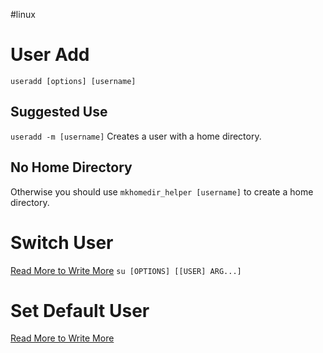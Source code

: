 #linux 

# User Add
`useradd [options] [username]`

## Suggested Use
`useradd -m [username]`
Creates a user with a home directory.
## No Home Directory
Otherwise you should use `mkhomedir_helper [username]` to create a home directory.

# Switch User
[Read More to Write More](https://linuxize.com/post/su-command-in-linux/)
`su [OPTIONS] [[USER] ARG...]`

# Set Default User
[Read More to Write More](https://linuxize.com/post/su-command-in-linux/)
